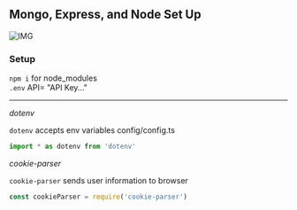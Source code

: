 ## Mongo, Express, and Node Set Up

![IMG]("[https://img.icons8.com/color/480/mongodb.png](https://plus.unsplash.com/premium_photo-1658506952924-d3ebaeca8139?ixlib=rb-1.2.1&ixid=MnwxMjA3fDB8MHxwaG90by1wYWdlfHx8fGVufDB8fHx8&auto=format&fit=crop&w=1180&q=80)")

### Setup

`npm i` for node_modules
<br />
`.env` API= "API Key..."
***

_dotenv_

`dotenv` accepts env variables
config/config.ts

```JavaScript
import * as dotenv from 'dotenv'
```

_cookie-parser_

`cookie-parser` sends user information to browser

```JavaScript
const cookieParser = require('cookie-parser')
```
